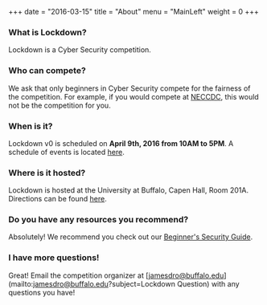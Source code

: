 +++
date = "2016-03-15"
title = "About"
menu = "MainLeft"
weight = 0
+++

### What is Lockdown?
Lockdown is a Cyber Security competition.

### Who can compete?
We ask that only beginners in Cyber Security compete for the fairness of the competition. For example, if you would compete at [NECCDC](http://neccdc.net/), this would not be the competition for you.

### When is it?
Lockdown v0 is scheduled on **April 9th, 2016 from 10AM to 5PM**. A schedule of events is located [here](/schedule).

### Where is it hosted?
Lockdown is hosted at the University at Buffalo, Capen Hall, Room 201A. Directions can be found [here](/directions).

### Do you have any resources you recommend?
Absolutely! We recommend you check out our [Beginner's Security Guide](/guide).

### I have more questions!
Great! Email the competition organizer at [jamesdro@buffalo.edu](mailto:jamesdro@buffalo.edu?subject=Lockdown Question) with any questions you have!
